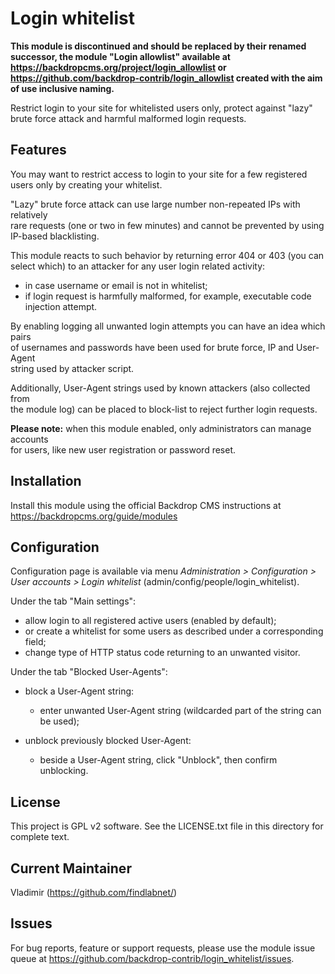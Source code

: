 Login whitelist
===============

**This module is discontinued and should be replaced by their renamed successor, 
the module "Login allowlist" available at https://backdropcms.org/project/login_allowlist 
or https://github.com/backdrop-contrib/login_allowlist created with the aim of use inclusive naming.**

Restrict login to your site for whitelisted users only, protect against "lazy"   
brute force attack and harmful malformed login requests.

Features 
--------

You may want to restrict access to login to your site for a few registered   
users only by creating your whitelist.

"Lazy" brute force attack can use large number non-repeated IPs with relatively   
rare requests (one or two in few minutes) and cannot be prevented by using   
IP-based blacklisting.

This module reacts to such behavior by returning error 404 or 403 (you can   
select which) to an attacker for any user login related activity:
- in case username or email is not in whitelist;
- if login request is harmfully malformed, for example, executable code   
injection attempt.

By enabling logging all unwanted login attempts you can have an idea which pairs   
of usernames and passwords have been used for brute force, IP and User-Agent   
string used by attacker script.

Additionally, User-Agent strings used by known attackers (also collected from   
the module log) can be placed to block-list to reject further login requests.

**Please note:** when this module enabled, only administrators can manage accounts   
for users, like new user registration or password reset.

Installation
------------

Install this module using the official Backdrop CMS instructions at 
https://backdropcms.org/guide/modules

Configuration
-------------

Configuration page is available via menu *Administration > Configuration > 
User accounts > Login whitelist* (admin/config/people/login_whitelist).

Under the tab "Main settings":

- allow login to all registered active users (enabled by default);
- or create a whitelist for some users as described under a corresponding field;
- change type of HTTP status code returning to an unwanted visitor.

Under the tab "Blocked User-Agents":

- block a User-Agent string:
    - enter unwanted User-Agent string (wildcarded part of the string can be used);

- unblock previously blocked User-Agent:
    - beside a User-Agent string, click "Unblock", then confirm unblocking.

License
-------

This project is GPL v2 software. See the LICENSE.txt file in this directory for
complete text.

Current Maintainer
------------------

Vladimir (https://github.com/findlabnet/)

Issues
------
For bug reports, feature or support requests, please use the module 
issue queue at https://github.com/backdrop-contrib/login_whitelist/issues.

